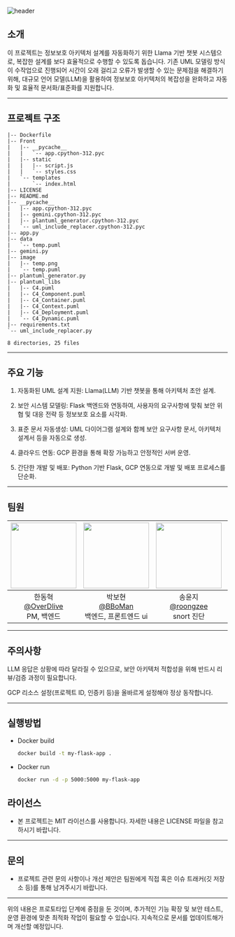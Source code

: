 ![header](https://capsule-render.vercel.app/api?type=waving&color=gradient&customColorList=10&height=200&text=LLM%20Secure%20Architecture&fontSize=40&animation=twinkling&fontAlign=68&fontAlignY=36)
## 소개

이 프로젝트는 정보보호 아키텍처 설계를 자동화하기 위한 Llama 기반 챗봇 시스템으로, 복잡한 설계를 보다 효율적으로 수행할 수 있도록 돕습니다. 기존 UML 모델링 방식이 수작업으로 진행되어 시간이 오래 걸리고 오류가 발생할 수 있는 문제점을 해결하기 위해, 대규모 언어 모델(LLM)을 활용하여 정보보호 아키텍처의 복잡성을 완화하고 자동화 및 효율적 문서화/표준화를 지원합니다.

---

## 프로젝트 구조
```
|-- Dockerfile
|-- Front
|   |-- __pycache__
|   |   `-- app.cpython-312.pyc
|   |-- static
|   |   |-- script.js
|   |   `-- styles.css
|   `-- templates
|       `-- index.html
|-- LICENSE
|-- README.md
|-- __pycache__
|   |-- app.cpython-312.pyc
|   |-- gemini.cpython-312.pyc
|   |-- plantuml_generator.cpython-312.pyc
|   `-- uml_include_replacer.cpython-312.pyc
|-- app.py
|-- data
|   `-- temp.puml
|-- gemini.py
|-- image
|   |-- temp.png
|   `-- temp.puml
|-- plantuml_generator.py
|-- plantuml_libs
|   |-- C4.puml
|   |-- C4_Component.puml
|   |-- C4_Container.puml
|   |-- C4_Context.puml
|   |-- C4_Deployment.puml
|   `-- C4_Dynamic.puml
|-- requirements.txt
`-- uml_include_replacer.py

8 directories, 25 files
```
---

## 주요 기능

1. 자동화된 UML 설계 지원: Llama(LLM) 기반 챗봇을 통해 아키텍처 초안 설계.

2. 보안 시스템 모델링: Flask 백엔드와 연동하여, 사용자의 요구사항에 맞춰 보안 위협 및 대응 전략 등 정보보호 요소를 시각화.

3. 표준 문서 자동생성: UML 다이어그램 설계와 함께 보안 요구사항 문서, 아키텍처 설계서 등을 자동으로 생성.

4. 클라우드 연동: GCP 환경을 통해 확장 가능하고 안정적인 서버 운영.

5. 간단한 개발 및 배포: Python 기반 Flask, GCP 연동으로 개발 및 배포 프로세스를 단순화.

---

## 팀원

|<img src="https://avatars.githubusercontent.com/u/66999301?s=400&v=4" width="150" height="150"/>|<img src="https://avatars.githubusercontent.com/u/74577816?v=4" width="150" height="150"/>|<img src="https://avatars.githubusercontent.com/u/108620416?v=4" width="150" height="150"/>|<img src="https://avatars.githubusercontent.com/u/191064967?v=4" width="150" height="150"/>
|:-:|:-:|:-:|:-:|
|한동혁<br/>[@OverDlive](https://github.com/OverDlive)<br/>PM, 백엔드|박보현<br/>[@BBoMan](https://github.com/BBoMan)<br/>백엔드, 프론트엔드 ui|송윤지<br/>[@roongzee](https://github.com/roongzee)<br/>snort 진단|유가영<br/>[@yoo8543](https://github.com/yoo8543)<br/>Llama api 관리|
---

## 주의사항
LLM 응답은 상황에 따라 달라질 수 있으므로, 보안 아키텍처 적합성을 위해 반드시 리뷰/검증 과정이 필요합니다.

GCP 리소스 설정(프로젝트 ID, 인증키 등)을 올바르게 설정해야 정상 동작합니다.

---

## 실행방법
- Docker build
    ```bash
    docker build -t my-flask-app .
    ```
- Docker run
  ```bash
  docker run -d -p 5000:5000 my-flask-app
    ```

## 라이선스

- 본 프로젝트는 MIT 라이선스를 사용합니다. 자세한 내용은 LICENSE 파일을 참고하시기 바랍니다.

---

## 문의

- 프로젝트 관련 문의 사항이나 개선 제안은 팀원에게 직접 혹은 이슈 트래커(깃 저장소 등)를 통해 남겨주시기 바랍니다.

---

위의 내용은 프로토타입 단계에 중점을 둔 것이며, 추가적인 기능 확장 및 보안 테스트, 운영 환경에 맞춘 최적화 작업이 필요할 수 있습니다. 지속적으로 문서를 업데이트해가며 개선할 예정입니다.

